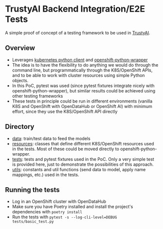 # TrustyAI Backend Integration/E2E Tests
A simple proof of concept of a testing framework to be used in [TrustyAI](https://github.com/trustyai-explainability).

## Overview
- Leverages [kubernetes python client](https://github.com/kubernetes-client/python) and [openshift-python-wrapper](https://github.com/RedHatQE/openshift-python-wrapper)
- The idea is to have the flexibility to do anything we would do through the command line, but programmatically through the K8S/OpenShift APIs, and to be able to work with cluster resources using simple Python objects.
- In this PoC, pytest was used (since pytest fixtures integrate nicely with openshift-python-wrapper), but similar results could be achieved using other testing frameworks
- These tests in principle could be run in different environments (vanilla K8S and OpenShift with OpenDataHub or OpenShift AI) with minimum effort, since they use the K8S/OpenShift API directly

## Directory
- [data](https://github.com/adolfo-ab/trustyai-tests/tree/main/data): train/test data to feed the models
- [resources](https://github.com/adolfo-ab/trustyai-tests/tree/main/resources): classes that define different K8S/OpenShift resources used in the tests. Most of these could be moved directly to openshift-python-wrapper.
- [tests](https://github.com/adolfo-ab/trustyai-tests/tree/main/tests): tests and pytest fixtures used in the PoC. Only a very simple test is provided here, just to demonstrate the possibilities of this approach.
- [utils](https://github.com/adolfo-ab/trustyai-tests/tree/main/utils): constants and util functions (send data to model, apply name mappings, etc.) used in the tests.

## Running the tests
- Log in an OpenShift cluster with OpenDataHub
- Make sure you have Poetry installed and install the project's dependencies with `poetry install`
- Run the tests with `pytest -s --log-cli-level=DEBUG tests/basic_test.py`

